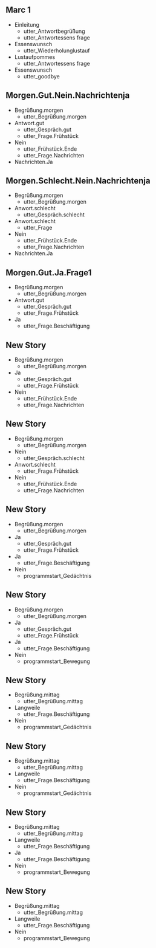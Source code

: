 ## Marc 1

* Einleitung
    - utter_Antwortbegrüßung
    - utter_Antwortessens frage
* Essenswunsch
    - utter_Wiederholunglustauf
* Lustaufpommes
    - utter_Antwortessens frage 
* Essenswunsch
	- utter_goodbye

## Morgen.Gut.Nein.Nachrichtenja

* Begrüßung.morgen
    - utter_Begrüßung.morgen
* Antwort.gut
    - utter_Gespräch.gut
    - utter_Frage.Frühstück
* Nein
    - utter_Frühstück.Ende
    - utter_Frage.Nachrichten
* Nachrichten.Ja

## Morgen.Schlecht.Nein.Nachrichtenja

* Begrüßung.morgen
    - utter_Begrüßung.morgen
* Anwort.schlecht
    - utter_Gespräch.schlecht
* Anwort.schlecht
    - utter_Frage
* Nein
    - utter_Frühstück.Ende
    - utter_Frage.Nachrichten
* Nachrichten.Ja

## Morgen.Gut.Ja.Frage1

* Begrüßung.morgen
    - utter_Begrüßung.morgen
* Antwort.gut
    - utter_Gespräch.gut
    - utter_Frage.Frühstück
* Ja
	- utter_Frage.Beschäftigung

## New Story

* Begrüßung.morgen
    - utter_Begrüßung.morgen
* Ja
    - utter_Gespräch.gut
    - utter_Frage.Frühstück
* Nein
    - utter_Frühstück.Ende
    - utter_Frage.Nachrichten

## New Story

* Begrüßung.morgen
    - utter_Begrüßung.morgen
* Nein
    - utter_Gespräch.schlecht
* Anwort.schlecht
    - utter_Frage.Frühstück
* Nein
    - utter_Frühstück.Ende
    - utter_Frage.Nachrichten

## New Story

* Begrüßung.morgen
    - utter_Begrüßung.morgen
* Ja
    - utter_Gespräch.gut
    - utter_Frage.Frühstück
* Ja
    - utter_Frage.Beschäftigung
* Nein
    - programmstart_Gedächtnis

## New Story

* Begrüßung.morgen
    - utter_Begrüßung.morgen
* Ja
    - utter_Gespräch.gut
    - utter_Frage.Frühstück
* Ja
    - utter_Frage.Beschäftigung
* Nein
    - programmstart_Bewegung

## New Story

* Begrüßung.mittag
    - utter_Begrüßung.mittag
* Langweile
    - utter_Frage.Beschäftigung
* Nein
    - programmstart_Gedächtnis

## New Story

* Begrüßung.mittag
    - utter_Begrüßung.mittag
* Langweile
    - utter_Frage.Beschäftigung
* Nein
    - programmstart_Gedächtnis

## New Story

* Begrüßung.mittag
    - utter_Begrüßung.mittag
* Langweile
    - utter_Frage.Beschäftigung
* Ja
    - utter_Frage.Beschäftigung
* Nein
    - programmstart_Bewegung

## New Story

* Begrüßung.mittag
    - utter_Begrüßung.mittag
* Langweile
    - utter_Frage.Beschäftigung
* Nein
    - programmstart_Bewegung
